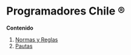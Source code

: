 # Programadores Chile ®
**Contenido**

1. [Normas y Reglas](https://Link)
2. [Pautas](https://github.com/programadoreschile/pautasynormas/blob/master/pautas_oficiales.md)
